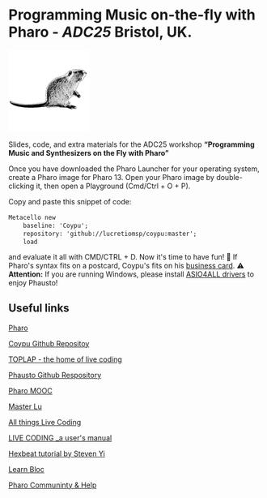 # Programming Music on-the-fly with Pharo - _ADC25_ Bristol, UK.

![nutria in black and white](nutria_black.png)

Slides, code, and extra materials for the ADC25 workshop **“Programming Music and Synthesizers on the Fly with Pharo”**

Once you have downloaded the Pharo Launcher for your operating system, create a Pharo image for Pharo 13.
Open your Pharo image by double-clicking it, then open a Playground (Cmd/Ctrl + O + P).

Copy and paste this snippet of code:
```Smalltalk
Metacello new
    baseline: 'Coypu';
    repository: 'github://lucretiomsp/coypu:master';
    load
```
and evaluate it all with CMD/CTRL + D.
Now it's time to have fun! 🎵
If Pharo's syntax fits on a postcard, Coypu's fits on his [business card](https://github.com/lucretiomsp/ProgrammingMusicWithPharo-ADC25/blob/main/coypuBusinessCard.md).
⚠️ **Attention:** If you are running Windows, please install [ASIO4ALL drivers](https://asio4all.org/about/download-asio4all/) to enjoy Phausto!




## Useful links

[Pharo](https://pharo.org/)

[Coypu Github Repositoy](https://github.com/lucretiomsp/Coypu)

[TOPLAP - the home of live coding](https://blog.toplap.org)

[Phausto Github Respository](https://github.com/lucretiomsp/Phausto)

[Pharo MOOC](https://mooc.pharo.org/)

[Master Lu](https://github.com/lucretiomsp/MasterLu)

[All things Live Coding](https://github.com/toplap/awesome-livecoding)

[LIVE CODING _a user's manual](https://static.livecodingbook.toplap.org/books/livecoding.pdf)

[Hexbeat tutorial by Steven Yi](https://github.com/kunstmusik/csound-live-code/blob/main/doc/hexadecimal_beats.md)

[Learn Bloc](https://github.com/SquareBracketAssociates/Booklet-Graphics)

[Pharo Communinty & Help](https://pharo.org/community)



